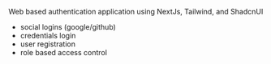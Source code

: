 Web based authentication application using NextJs, Tailwind, and ShadcnUI
- social logins (google/github)
- credentials login
- user registration
- role based access control
